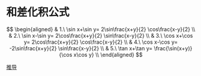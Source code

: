 # 和差化积公式

$$
\begin{aligned}
	& 1.\ \sin x+\sin y= 2\sin\frac{x+y}{2} \cos\frac{x-y}{2} \\
	& 2.\ \sin x-\sin y= 2\cos\frac{x+y}{2} \sin\frac{x-y}{2} \\
	& 3.\ \cos x+\cos y= 2\cos\frac{x+y}{2} \cos\frac{x-y}{2} \\
	& 4.\ \cos x-\cos y= -2\sin\frac{x+y}{2} \sin\frac{x-y}{2} \\
	& 5.\ \tan x+\tan y= \frac{\sin(x+y)}{\cos x\cos y}  \\
\end{aligned}
$$

[推导](http://zhengyhn.github.io/post/math/trigonometric_function_sum_difference_to_product/#%E5%92%8C%E5%B7%AE%E5%8C%96%E7%A7%AF%E6%8E%A8%E5%AF%BC%E8%BF%87%E7%A8%8B)

